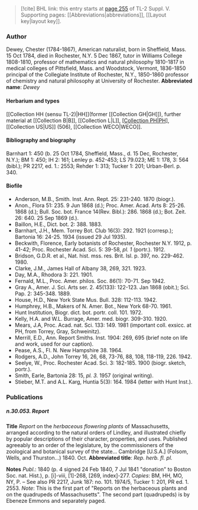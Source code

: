 > [!cite] BHL link: this entry starts at [page 255](https://www.biodiversitylibrary.org/page/33259301) of TL-2 Suppl. V.
> Supporting pages: [[Abbreviations|abbreviations]], [[Layout key|layout key]].

### Author

Dewey, Chester (1784-1867), American naturalist, born in Sheffield, Mass. 15 Oct 1784, died in Rochester, N.Y. 5 Dec 1867, tutor in Williams College 1808-1810, professor of mathematics and natural philosophy 1810-1817 in medical colleges of Pittsfield, Mass. and Woodstock, Vermont, 1836-1850 principal of the Collegiate Institute of Rochester, N.Y., 1850-1860 professor of chemistry and natural philosophy at University of Rochester. 
**Abbreviated name**: *Dewey*

#### Herbarium and types

[[Collection HH (sensu TL-2)|HH]](former [[Collection GH|GH]]), further material at [[Collection B|B]], [[Collection L|L]], [[Collection PH|PH]](Carex), [[Collection US|US]] (506), [[Collection WECO|WECO]].

#### Bibliography and biography

Barnhart 1: 450 (b. 25 Oct 1784, Sheffield, Mass., d. 15 Dec, Rochester, N.Y.); BM 1: 450; IH 2: 161; Lenley p. 452-453; LS 79.023; ME 1: 178, 3: 564 (bibl.); PR 2217, ed. 1.: 2553; Rehder 1: 313; Tucker 1: 201; Urban-Berl. p. 340.

#### Biofile

- Anderson, M.B., Smith. Inst. Ann. Rept. 25: 231-240. 1870 (biogr.).
- Anon., Flora 51: 235. 9 Jun 1868 (d.); Proc. Amer. Acad. Arts 8: 25-26. 1868 (d.); Bull. Soc. bot. France 14(Rev. Bibl.): 286. 1868 (d.); Bot. Zeit. 26: 640. 25 Sep 1869 (d.).
- Baillon, H.E., Dict. bot. 2: 388. 1883.
- Barnhart, J.H., Mem. Torrey Bot. Club 16(3): 292. 1921 (corresp.); Bartonia 16: 24-25. 1934 (issued 29 Jul 1935).
- Beckwith, Florence, Early botanists of Rochester, Rochester N.Y. 1912, p. 41-42; Proc. Rochester Acad. Sci. 5: 39-58, *pl. 1* (portr.). 1912.
- Bridson, G.D.R. et al., Nat. hist. mss. res. Brit. Isl. p. 397, no. 229-462. 1980.
- Clarke, J.M., James Hall of Albany 38, 269, 321. 1923.
- Day, M.A., Rhodora 3: 221. 1901.
- Fernald, M.L., Proc. Amer. philos. Soc. 86(1): 70-71. Sep 1942.
- Gray A., Amer. J. Sci. Arts ser. 2. 45(133): 122-123. Jan 1868 (obit.); Sci. Pap. 2: 345-348. 1889.
- House, H.D., New York State Mus. Bull. 328: 112-113. 1942.
- Humphrey, H.B., Makers of N. Amer. Bot., New York 68-70. 1961.
- Hunt Institution, Biogr. dict. bot. portr. coll. 101. 1972.
- Kelly, H.A. and W.L. Burrage, Amer. med. biogr. 309-310. 1920.
- Mears, J.A, Proc. Acad. nat. Sci. 133: 149. 1981 (important coll. exsicc. at PH, from Torrey, Gray, Schweinitz).
- Merrill, E.D., Ann. Report Smiths. Inst. 1904: 269, 695 (brief note on life and work, used for our caption).
- Pease, A.S., Fl. N. New Hampshire 38. 1964.
- Rodgers, A.D., John Torrey 16, 26, 68, 73-76, 88, 108, 118-119, 226. 1942.
- Seelye, W., Proc. Rochester Acad. Sci. 3: 182-185. 1900 (biogr. sketch, portr.).
- Smith, Earle, Bartonia 28: 15, *pl. 3.* 1957 (original writing).
- Stieber, M.T. and A.L. Karg, Huntia 5(3): 164. 1984 (letter with Hunt Inst.).

### Publications

##### n.30.053. Report

**Title**
*Report* on the *herbaceous flowering plants* of Massachusetts, arranged according to the natural orders of Lindley, and illustrated chiefly by popular descriptions of their character, properties, and uses. Published agreeably to an order of the legislature, by the commissioners of the zoological and botanical survey of the state... Cambridge \[U.S.A.\] (Folsom, Wells, and Thurston...) 1840. Oct.
**Abbreviated title**: *Rep. herb. fl. pl.*

**Notes**
*Publ*.: 1840 (p. 4 signed 24 Feb 1840, 7 Jul 1841 "donation" to Boston Soc. nat. Hist.), p. \[i\]-viii, \[1\]-268, \[269, index\]-277. *Copies*: BM, HH, MO, NY, P. – See also PR 2217, Junk 187: no. 101. 1974/5, Tucker 1: 201, PR ed. 1. 2553.
*Note*: This is the first part of "Reports on the herbaceous plants and on the quadrupeds of Massachusetts". The second part (quadrupeds) is by Ebeneze Emmons and separately paged.

